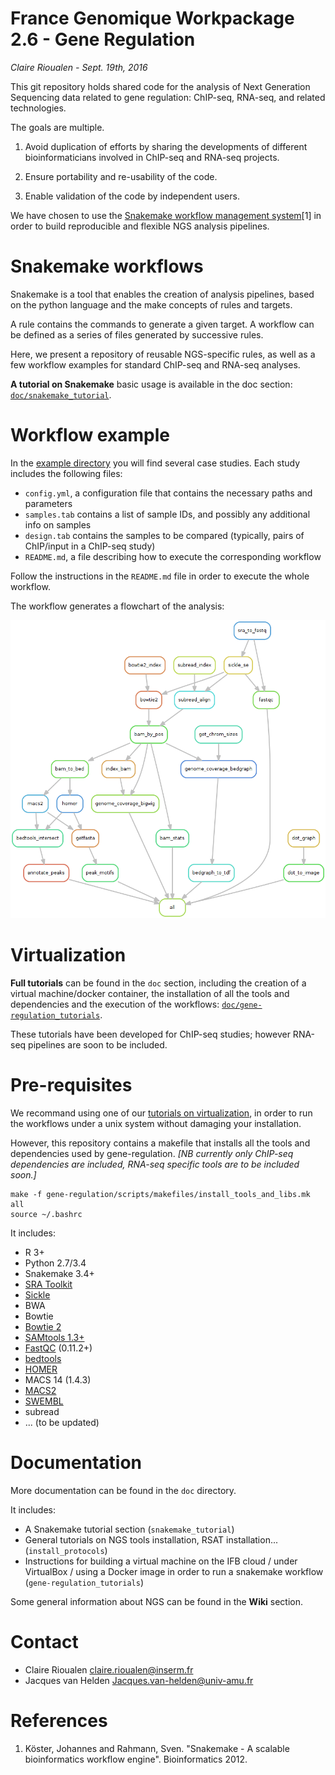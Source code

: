 # France Genomique  Workpackage 2.6 - Gene Regulation  
*Claire Rioualen - Sept. 19th, 2016*

This git repository holds shared code for the analysis of Next
Generation Sequencing data related to gene regulation: ChIP-seq,
RNA-seq, and related technologies. 

The goals are multiple.

1. Avoid duplication of efforts by sharing the developments of
different bioinformaticians involved in ChIP-seq and RNA-seq projects.

2. Ensure portability and re-usability of the code.

3. Enable validation of the code by independent users.



We have chosen to use the [Snakemake workflow management system](https://bitbucket.org/snakemake/snakemake/wiki/Home)[1] 
in order to build reproducible and flexible NGS analysis pipelines.

# Snakemake workflows

Snakemake is a tool that enables the creation of analysis pipelines, based on the python language and the make concepts of rules and targets. 

A rule contains the commands to generate a given target. 
A workflow can be defined as a series of files generated by successive rules. 

Here, we present a repository of reusable NGS-specific rules, as well as a few workflow examples for standard ChIP-seq and RNA-seq analyses. 

**A tutorial on Snakemake** basic usage is available in the doc section: [`doc/snakemake_tutorial`](doc/snakemake_tutorial).

# Workflow example

In the [example directory](https://github.com/rioualen/gene-regulation/blob/master/examples) you will find several case studies. Each study includes the following files:

  * `config.yml`, a configuration file that contains the necessary paths and parameters
  * `samples.tab` contains a list of sample IDs, and possibly any additional info on samples
  * `design.tab` contains the samples to be compared (typically, pairs of ChIP/input in a ChIP-seq study)
  * `README.md`, a file describing how to execute the corresponding workflow

Follow the instructions in the `README.md` file in order to execute the whole workflow. 

<!--We will use the `GSE20870` yeast study.

In order to execute it, you should create a directory dedicated to the analysis and get inside.
```
mkdir GSE20870_analysis
cd GSE20870_analysis
```
In this case, we will study raw samples (\*.sra) downloaded from the GEO platform:

```
mkdir data/GSM521934 data/GSM521935
```
```
cd data/GSM521934
wget --no-clobber ftp://ftp-trace.ncbi.nlm.nih.gov/sra/sra-instant/reads/ByExp/sra/SRX%2FSRX021%2FSRX021358/SRR051929/SRR051929.sra
cd data/GSM521935
wget --no-clobber ftp://ftp-trace.ncbi.nlm.nih.gov/sra/sra-instant/reads/ByExp/sra/SRX%2FSRX021%2FSRX021359/SRR051930/SRR051930.sra
```

# Workflow execution

This brief introduction assumes you have, in the analysis directory, either a copy of the gene-regulation repository, or a link to it. 

You can chose what program(s) to use for mapping and peak-calling by commenting/uncommenting the following lines:

```
ALIGNER=[
#    "bowtie",
    "bowtie2",
#    "bwa"
]
```
```
PEAKCALLER=[
    "homer-fdr" + config["homer"]["fdr"] + "_peaks", 
    "macs2-qval" + config["macs2"]["qval"], 
#    "swembl-R" + config["swembl"]["R"],
    "macs14-pval" + config["macs14"]["pval"],
    "spp-fdr" + config["spp"]["fdr"],
#    "bPeaks_allGenome"
]
```

Note that the SWEMBL peak-caller installation currrently doesn't work in the `install_tools_and_libs.mk` makefile. 

You can now run the workflow by typing, from the analysis directory:
```
cd GSE20870_analysis
snakemake -p -s gene-regulation/scripts/snakefiles/workflows/factor_workflow.py --configfile gene-regulation/exampels/GSE20870/GSE20870.yml
```
-->

The workflow generates a flowchart of the analysis:

![](img/rule.png)

# Virtualization

**Full tutorials** can be found in the `doc` section, including the creation of a virtual machine/docker container, the installation of all the tools and dependencies and the execution of the workflows: [`doc/gene-regulation_tutorials`](doc/gene-regulation_tutorials).

These tutorials have been developed for ChIP-seq studies; however RNA-seq pipelines are soon to be included. 

# Pre-requisites

We recommand using one of our [tutorials on virtualization](doc/gene-regulation_tutorials), in order to run the workflows under a unix system without damaging your installation. 

However, this repository contains a makefile that installs all the tools and dependencies used by gene-regulation. 
*[NB currently only ChIP-seq dependencies are included, RNA-seq specific tools are to be included soon.]*

```
make -f gene-regulation/scripts/makefiles/install_tools_and_libs.mk all
source ~/.bashrc
```

It includes:

* R 3+
* Python 2.7/3.4
* Snakemake 3.4+
* [SRA Toolkit](http://www.ncbi.nlm.nih.gov/Traces/sra/sra.cgi?view=software)
* [Sickle](https://github.com/najoshi/sickle)
* BWA
* Bowtie
* [Bowtie 2](http://bowtie-bio.sourceforge.net/)
* [SAMtools 1.3+](http://samtools.sourceforge.net/)
* [FastQC](http://www.bioinformatics.babraham.ac.uk/projects/fastqc/) (0.11.2+)
* [bedtools](http://bedtools.readthedocs.org/)
* [HOMER](http://homer.salk.edu/homer/index.html)
* MACS 14 (1.4.3)
* [MACS2](https://github.com/taoliu/MACS/)
* [SWEMBL](http://www.ebi.ac.uk/~swilder/SWEMBL/)
* subread
* ... (to be updated)


# Documentation

More documentation can be found in the `doc` directory.

It includes: 

* A Snakemake tutorial section (`snakemake_tutorial`)
* General tutorials on NGS tools installation, RSAT installation... (`install_protocols`)
* Instructions for building a virtual machine on the IFB cloud / under VirtualBox / using a Docker image in order to run a snakemake workflow (`gene-regulation_tutorials`)


Some general information about NGS can be found in the **Wiki** section. 



# Contact

- Claire Rioualen <claire.rioualen@inserm.fr>
- Jacques van Helden <Jacques.van-helden@univ-amu.fr>

# References 

1. Köster, Johannes and Rahmann, Sven. "Snakemake - A scalable bioinformatics workflow engine". Bioinformatics 2012.


